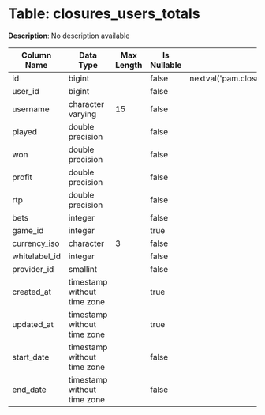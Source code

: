 # Table: closures_users_totals

**Description**: No description available

| Column Name | Data Type | Max Length | Is Nullable | Default | Primary Key | Foreign Key |
|-------------|-----------|------------|-------------|---------|-------------|-------------|
| id | bigint |  | false | nextval('pam.closures_users_totals_id_seq'::regclass) | closures_users_totals | closures_users_totals |
| user_id | bigint |  | false |  | closures_users_totals | users |
| username | character varying | 15 | false |  |  |  |
| played | double precision |  | false |  |  |  |
| won | double precision |  | false |  |  |  |
| profit | double precision |  | false |  |  |  |
| rtp | double precision |  | false |  |  |  |
| bets | integer |  | false |  |  |  |
| game_id | integer |  | true |  | closures_users_totals | games |
| currency_iso | character | 3 | false |  | closures_users_totals | currencies |
| whitelabel_id | integer |  | false |  | closures_users_totals | whitelabels |
| provider_id | smallint |  | false |  | closures_users_totals | providers |
| created_at | timestamp without time zone |  | true |  |  |  |
| updated_at | timestamp without time zone |  | true |  |  |  |
| start_date | timestamp without time zone |  | false |  |  |  |
| end_date | timestamp without time zone |  | false |  |  |  |
